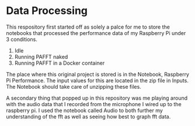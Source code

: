 # Data Processing

This respository first started off as solely a palce for me to store the notebooks that processed the performance data of my Raspberry Pi under 3 conditions.

1. Idle
2. Running PAFFT naked
3. Running PAFFT in a Docker container

The place where this original project is stored is in the Notebook, Raspberry Pi Performance. The input values for this are located in the zip file in Inputs. The Notebook should take care of unzipping these files.

A secondary thing that popped up in this repository was me playing around with the audio data that I recorded from the microphone I wired up to the raspberry pi. I used the notebook called Audio to both further my understanding of the fft as well as seeing how best to graph fft data.